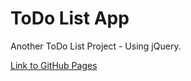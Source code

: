 # ToDo List App
Another ToDo List Project - Using jQuery.

[Link to GitHub Pages](https://ostrigo.github.io/bootcamp/ProjectsCode/02-TodoList/)
